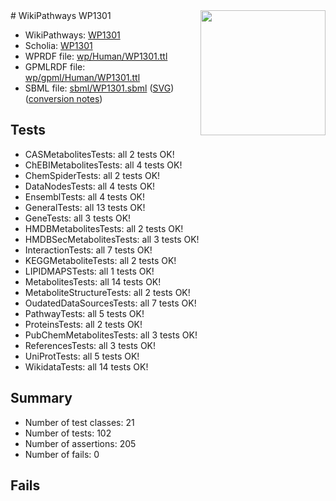 <img style="float: right; width: 200px" src="../logo.png" />
# WikiPathways WP1301

* WikiPathways: [WP1301](https://identifiers.org/wikipathways:WP1301)
* Scholia: [WP1301](https://scholia.toolforge.org/wikipathways/WP1301)
* WPRDF file: [wp/Human/WP1301.ttl](../wp/Human/WP1301.ttl)
* GPMLRDF file: [wp/gpml/Human/WP1301.ttl](../wp/gpml/Human/WP1301.ttl)
* SBML file: [sbml/WP1301.sbml](../sbml/WP1301.sbml) ([SVG](../sbml/WP1301.svg)) ([conversion notes](../sbml/WP1301.txt))

## Tests
* CASMetabolitesTests: all 2 tests OK!
* ChEBIMetabolitesTests: all 4 tests OK!
* ChemSpiderTests: all 2 tests OK!
* DataNodesTests: all 4 tests OK!
* EnsemblTests: all 4 tests OK!
* GeneralTests: all 13 tests OK!
* GeneTests: all 3 tests OK!
* HMDBMetabolitesTests: all 2 tests OK!
* HMDBSecMetabolitesTests: all 3 tests OK!
* InteractionTests: all 7 tests OK!
* KEGGMetaboliteTests: all 2 tests OK!
* LIPIDMAPSTests: all 1 tests OK!
* MetabolitesTests: all 14 tests OK!
* MetaboliteStructureTests: all 2 tests OK!
* OudatedDataSourcesTests: all 7 tests OK!
* PathwayTests: all 5 tests OK!
* ProteinsTests: all 2 tests OK!
* PubChemMetabolitesTests: all 3 tests OK!
* ReferencesTests: all 3 tests OK!
* UniProtTests: all 5 tests OK!
* WikidataTests: all 14 tests OK!


## Summary

* Number of test classes: 21
* Number of tests: 102
* Number of assertions: 205
* Number of fails: 0

## Fails

